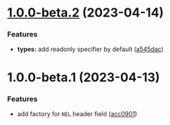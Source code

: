 # [1.0.0-beta.2](https://github.com/httpland/nel-middleware/compare/1.0.0-beta.1...1.0.0-beta.2) (2023-04-14)


### Features

* **types:** add readonly specifier by default ([a545dac](https://github.com/httpland/nel-middleware/commit/a545dac00fbe7795d02a4f927a531bd62c3cffc8))

# 1.0.0-beta.1 (2023-04-13)


### Features

* add factory for `NEL` header field ([acc0901](https://github.com/httpland/nel-middleware/commit/acc0901c9cc0290c07947cfbd49ca575cae660d3))
